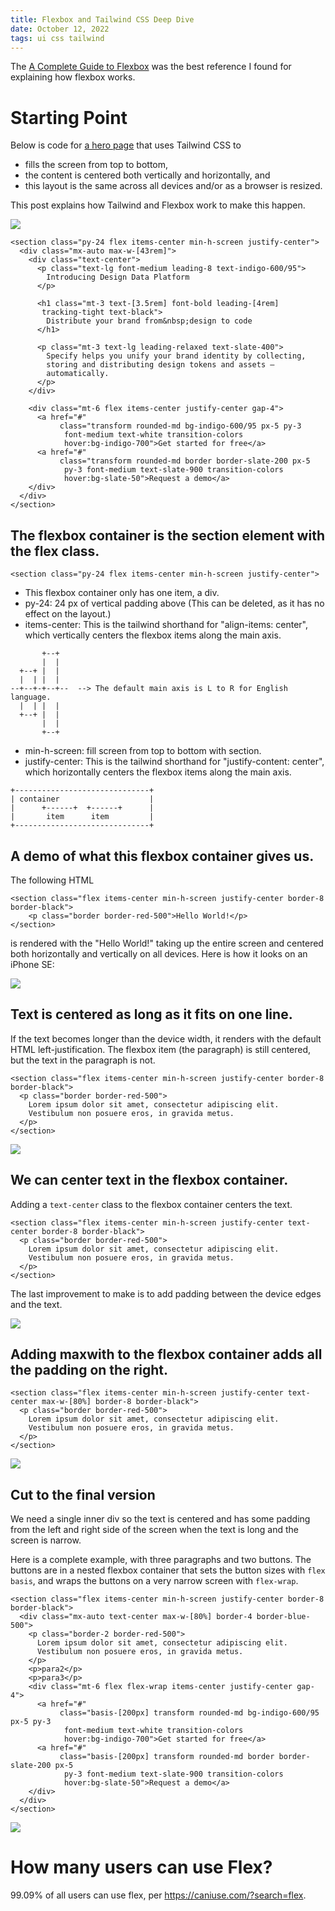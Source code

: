 ```yaml
---
title: Flexbox and Tailwind CSS Deep Dive
date: October 12, 2022
tags: ui css tailwind
---
```



The  [A Complete Guide to Flexbox](https://css-tricks.com/snippets/css/a-guide-to-flexbox/)
was the best reference I found for explaining how flexbox works.

Starting Point
==================================

Below is code for [a hero page](https://tailwindcomponents.com/component/modern-saas-hero-component/landing)
that uses Tailwind CSS to

  * fills the screen from top to bottom, 
  * the content is centered both vertically and horizontally, and
  * this layout is the same across all devices and/or as a browser is resized.

This post explains how Tailwind and Flexbox work to make this happen.

![](/img/flexbox-hero.png)


```
<section class="py-24 flex items-center min-h-screen justify-center">
  <div class="mx-auto max-w-[43rem]">
    <div class="text-center">
      <p class="text-lg font-medium leading-8 text-indigo-600/95">
        Introducing Design Data Platform
      </p>
  
      <h1 class="mt-3 text-[3.5rem] font-bold leading-[4rem] 
       tracking-tight text-black">
        Distribute your brand from&nbsp;design to code
      </h1>
  
      <p class="mt-3 text-lg leading-relaxed text-slate-400">
        Specify helps you unify your brand identity by collecting,
        storing and distributing design tokens and assets —
        automatically.
      </p>
    </div>
  
    <div class="mt-6 flex items-center justify-center gap-4">
      <a href="#"
           class="transform rounded-md bg-indigo-600/95 px-5 py-3 
            font-medium text-white transition-colors 
            hover:bg-indigo-700">Get started for free</a>
      <a href="#"
           class="transform rounded-md border border-slate-200 px-5 
            py-3 font-medium text-slate-900 transition-colors 
            hover:bg-slate-50">Request a demo</a>
    </div>
  </div>
</section>
```


The flexbox container is the section element with the flex class.
------------------------------

    <section class="py-24 flex items-center min-h-screen justify-center">

* This flexbox container only has one item, a div.
* py-24: 24 px of vertical padding above  (This can be deleted, as it has no effect on the layout.)
* items-center: This is the tailwind shorthand for "align-items: center", which vertically centers
the flexbox items along the main axis.

```
       +--+
       |  |
  +--+ |  |
  |  | |  |
--+--+-+--+--  --> The default main axis is L to R for English language.
  |  | |  |
  +--+ |  |
       |  |
       +--+
```
* min-h-screen: fill screen from top to bottom with section.
* justify-center: This is the tailwind shorthand for "justify-content: center", which horizontally centers
the flexbox items along the main axis.
```
+------------------------------+
| container                    |
|      +------+  +------+      |
|       item      item         |
+------------------------------+
```


A demo of what this flexbox container gives us.
--------------------------------------------

The following HTML

```
<section class="flex items-center min-h-screen justify-center border-8 border-black">
    <p class="border border-red-500">Hello World!</p>
</section>
```

is rendered with the "Hello World!" taking up the entire screen
and centered both horizontally and vertically on all devices.
Here is how it looks on an iPhone SE:

![](/img/flexbox1.png)


Text is centered as long as it fits on one line.
-----------------------------------------------

If the text becomes longer than the device width,
it renders with the default HTML left-justification.
The flexbox item (the paragraph) is still centered,
but the text in the paragraph is not.

```
<section class="flex items-center min-h-screen justify-center border-8 border-black">
  <p class="border border-red-500">
    Lorem ipsum dolor sit amet, consectetur adipiscing elit.
    Vestibulum non posuere eros, in gravida metus.
  </p>
</section>
```

![](/img/flexbox2.png)

We can center text in the flexbox container.
---------------------------------------------------------

Adding a `text-center` class to the flexbox container centers the text.

```
<section class="flex items-center min-h-screen justify-center text-center border-8 border-black">
  <p class="border border-red-500">
    Lorem ipsum dolor sit amet, consectetur adipiscing elit.
    Vestibulum non posuere eros, in gravida metus.
  </p>
</section>
```

The last improvement to make is to add padding between the device edges and the text.

![](/img/flexbox3.png)


Adding maxwith to the flexbox container adds all the padding on the right.
----------------------------------------------------------

```
<section class="flex items-center min-h-screen justify-center text-center max-w-[80%] border-8 border-black">
  <p class="border border-red-500">
    Lorem ipsum dolor sit amet, consectetur adipiscing elit.
    Vestibulum non posuere eros, in gravida metus.
  </p>
</section>
```

![](/img/flexbox4.png)


Cut to the final version
------------------------------------------------------------

We need a single inner div so the text is centered and has some padding
from the left and right side of the screen when the text is long and the
screen is narrow.

Here is a complete example, with three paragraphs and two buttons.
The buttons are in a nested flexbox container that sets the button sizes
with `flex basis`, and wraps the buttons on a very narrow screen
with `flex-wrap`.

```
<section class="flex items-center min-h-screen justify-center border-8 border-black">
  <div class="mx-auto text-center max-w-[80%] border-4 border-blue-500">
    <p class="border-2 border-red-500">
      Lorem ipsum dolor sit amet, consectetur adipiscing elit.
      Vestibulum non posuere eros, in gravida metus.
    </p>
    <p>para2</p>
    <p>para3</p>
    <div class="mt-6 flex flex-wrap items-center justify-center gap-4">
      <a href="#"
           class="basis-[200px] transform rounded-md bg-indigo-600/95 px-5 py-3 
            font-medium text-white transition-colors 
            hover:bg-indigo-700">Get started for free</a>
      <a href="#"
           class="basis-[200px] transform rounded-md border border-slate-200 px-5 
            py-3 font-medium text-slate-900 transition-colors 
            hover:bg-slate-50">Request a demo</a>
    </div>
  </div>
</section>
```

![](/img/flexbox-final.gif)

How many users can use Flex?
========================

99.09% of all users can use flex, per https://caniuse.com/?search=flex.

